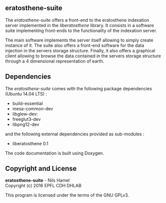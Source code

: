 ## eratosthene-suite

The _eratosthene-suite_ offers a front-end to the eratosthene indexation server implemented in the _liberatosthene_ library. It consists in a software suite implementing front-ends to the functionality of the indexation server.

The main software implements the server itself allowing to simply create instance of it. The suite also offers a front-end software for the data injection in the servers storage structure. Finally, it also offers a graphical client allowing to browse the data contained in the servers storage structure through a 4 dimensional representation of earth.

## Dependencies

The _eratosthene-suite_ comes with the following package dependencies (Ubuntu 14.04 LTS) :

* build-essential
* mesa-common-dev
* libglew-dev:
* freeglut3-dev
* libpng12-dev

and the following external dependencies provided as sub-modules :

* liberatosthene 0.1

The code documentation is built using Doxygen.

## Copyright and License

**eratosthene-suite** - Nils Hamel <br >
Copyright (c) 2016 EPFL CDH DHLAB

This program is licensed under the terms of the GNU GPLv3.
